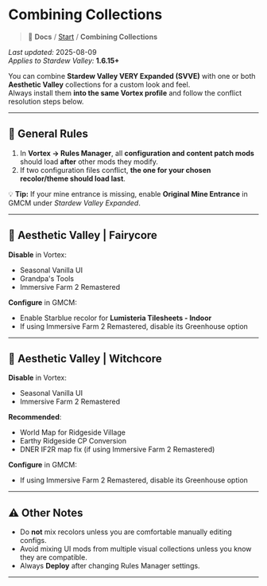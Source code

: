 # Combining Collections

> 📂 **Docs** / [Start](/start.md) / **Combining Collections**

*Last updated:* 2025-08-09  
*Applies to Stardew Valley:* **1.6.15+**

You can combine **Stardew Valley VERY Expanded (SVVE)** with one or both **Aesthetic Valley** collections for a custom look and feel.  
Always install them **into the same Vortex profile** and follow the conflict resolution steps below.

---

## 🔄 General Rules

1. In **Vortex → Rules Manager**, all **configuration and content patch mods** should load **after** other mods they modify.  
2. If two configuration files conflict, **the one for your chosen recolor/theme should load last**.

💡 **Tip:** If your mine entrance is missing, enable **Original Mine Entrance** in GMCM under *Stardew Valley Expanded*.

---

## 🌸 Aesthetic Valley | Fairycore

**Disable** in Vortex:
- Seasonal Vanilla UI  
- Grandpa's Tools  
- Immersive Farm 2 Remastered  

**Configure** in GMCM:
- Enable Starblue recolor for **Lumisteria Tilesheets - Indoor**  
- If using Immersive Farm 2 Remastered, disable its Greenhouse option

---

## 🔮 Aesthetic Valley | Witchcore

**Disable** in Vortex:
- Seasonal Vanilla UI  
- Immersive Farm 2 Remastered  

**Recommended**:
- World Map for Ridgeside Village  
- Earthy Ridgeside CP Conversion  
- DNER IF2R map fix (if using Immersive Farm 2 Remastered)

**Configure** in GMCM:
- If using Immersive Farm 2 Remastered, disable its Greenhouse option

---

## ⚠️ Other Notes

- Do **not** mix recolors unless you are comfortable manually editing configs.  
- Avoid mixing UI mods from multiple visual collections unless you know they are compatible.  
- Always **Deploy** after changing Rules Manager settings.

---

<!-- ## 📚 Quick Links

- 🌾 [Start Page](/start.md)  
- 🚀 [Installation Guide](/install.md)  
- 🧩 [Manual Installation Guide](/manual-install.md)  
- 🔀 [Combining Collections](/combining.md)  
- 🎮 [Keybinds & Controllers](/keybinds.md)  
- 🛠️ [Troubleshooting](/troubleshooting.md)  
- ❓ [Known Issues & FAQ](/known-issues-and-faq.md)  

-->
